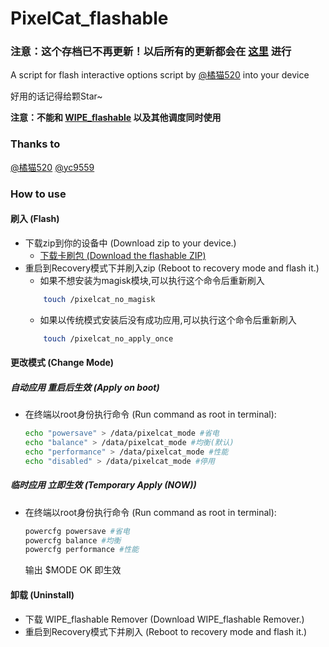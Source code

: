 # PixelCat_flashable
### 注意：这个存档已不再更新！以后所有的更新都会在 [这里](https://github.com/cjybyjk/powercfg_generator/tree/PixelCat) 进行

A script for flash interactive options script by [@橘猫520](http://www.coolapk.com/u/628386) into your device

好用的话记得给颗Star~

**注意：不能和 [WIPE_flashable](https://github.com/cjybyjk/WIPE_flashable/) 以及其他调度同时使用**

### Thanks to
[@橘猫520](http://www.coolapk.com/u/628386)
[@yc9559](https://github.com/yc9559)

### How to use
#### 刷入 (Flash)
-   下载zip到你的设备中 
    (Download zip to your device.)
	- [下载卡刷包 (Download the flashable ZIP)](https://github.com/cjybyjk/PixelCat_flashable/releases)
-   重启到Recovery模式下并刷入zip
    (Reboot to recovery mode and flash it.)
	- 如果不想安装为magisk模块,可以执行这个命令后重新刷入 
	```bash
		touch /pixelcat_no_magisk
	```
	- 如果以传统模式安装后没有成功应用,可以执行这个命令后重新刷入
	```bash
		touch /pixelcat_no_apply_once
	```
#### 更改模式 (Change Mode)
##### 自动应用 重启后生效 (Apply on boot)
-   在终端以root身份执行命令
	(Run command as root in terminal):
	```bash
	echo "powersave" > /data/pixelcat_mode #省电
	echo "balance" > /data/pixelcat_mode #均衡(默认)
	echo "performance" > /data/pixelcat_mode #性能
	echo "disabled" > /data/pixelcat_mode #停用
	```

##### 临时应用 立即生效 (Temporary Apply (NOW))
-   在终端以root身份执行命令
    (Run command as root in terminal): 
    ```bash
	powercfg powersave #省电
	powercfg balance #均衡
	powercfg performance #性能
    ```
    输出 $MODE OK 即生效

#### 卸载 (Uninstall)
-	下载 WIPE_flashable Remover
	(Download WIPE_flashable Remover.)
-	重启到Recovery模式下并刷入
	(Reboot to recovery mode and flash it.)
